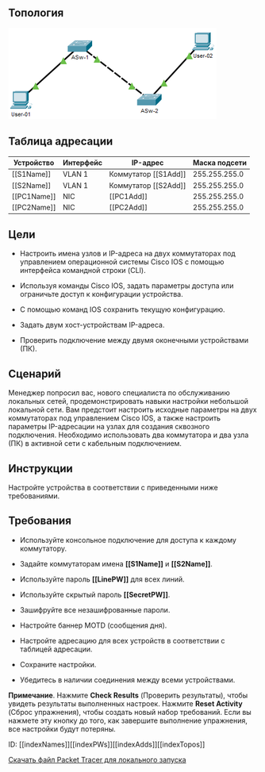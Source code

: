 ## Топология

![](./assets/topology.png)

## Таблица адресации

| Устройство      | Интерфейс | IP-адрес                 | Маска подсети |
|-----------------|-----------|--------------------------|---------------|
| \[\[S1Name\]\]  | VLAN 1    | Коммутатор \[\[S1Add\]\] | 255.255.255.0 |
| \[\[S2Name\]\]  | VLAN 1    | Коммутатор \[\[S2Add\]\] | 255.255.255.0 |
| \[\[PC1Name\]\] | NIC       | \[\[PC1Add\]\]           | 255.255.255.0 |
| \[\[PC2Name\]\] | NIC       | \[\[PC2Add\]\]           | 255.255.255.0 |

## Цели

-   Настроить имена узлов и IP-адреса на двух коммутаторах под управлением операционной системы Cisco IOS с помощью интерфейса командной строки (CLI).

-   Используя команды Cisco IOS, задать параметры доступа или ограничьте доступ к конфигурации устройства.

-   С помощью команд IOS сохранить текущую конфигурацию.

-   Задать двум хост-устройствам IP-адреса.

-   Проверить подключение между двумя оконечными устройствами (ПК).

## Сценарий

Менеджер попросил вас, нового специалиста по обслуживанию локальных сетей, продемонстрировать навыки настройки небольшой локальной сети. Вам предстоит настроить исходные параметры на двух коммутаторах под управлением Cisco IOS, а также настроить параметры IP-адресации на узлах для создания сквозного подключения. Необходимо использовать два коммутатора и два узла (ПК) в активной сети с кабельным подключением.

## Инструкции

Настройте устройства в соответствии с приведенными ниже требованиями.

## Требования

-   Используйте консольное подключение для доступа к каждому коммутатору.

-   Задайте коммутаторам имена **\[\[S1Name\]\]** и **\[\[S2Name\]\]**.

-   Используйте пароль **\[\[LinePW\]\]** для всех линий.

-   Используйте скрытый пароль **\[\[SecretPW\]\]**.

-   Зашифруйте все незашифрованные пароли.

-   Настройте баннер MOTD (сообщения дня).

-   Настройте адресацию для всех устройств в соответствии с таблицей адресации.

-   Сохраните настройки.

-   Убедитесь в наличии соединения между всеми устройствами.

**Примечание**. Нажмите **Check Results** (Проверить результаты), чтобы увидеть результаты выполненных настроек. Нажмите **Reset Activity** (Сброс упражнения), чтобы создать новый набор требований. Если вы нажмете эту кнопку до того, как завершите выполнение упражнения, все настройки будут потеряны.

ID: \[\[indexNames\]\]\[\[indexPWs\]\]\[\[indexAdds\]\]\[\[indexTopos\]\]

[Скачать файл Packet Tracer для локального запуска](./assets/2.9.1-lab.pka)
